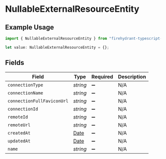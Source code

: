 # NullableExternalResourceEntity

## Example Usage

```typescript
import { NullableExternalResourceEntity } from "firehydrant-typescript-sdk/models/components";

let value: NullableExternalResourceEntity = {};
```

## Fields

| Field                                                                                         | Type                                                                                          | Required                                                                                      | Description                                                                                   |
| --------------------------------------------------------------------------------------------- | --------------------------------------------------------------------------------------------- | --------------------------------------------------------------------------------------------- | --------------------------------------------------------------------------------------------- |
| `connectionType`                                                                              | *string*                                                                                      | :heavy_minus_sign:                                                                            | N/A                                                                                           |
| `connectionName`                                                                              | *string*                                                                                      | :heavy_minus_sign:                                                                            | N/A                                                                                           |
| `connectionFullFaviconUrl`                                                                    | *string*                                                                                      | :heavy_minus_sign:                                                                            | N/A                                                                                           |
| `connectionId`                                                                                | *string*                                                                                      | :heavy_minus_sign:                                                                            | N/A                                                                                           |
| `remoteId`                                                                                    | *string*                                                                                      | :heavy_minus_sign:                                                                            | N/A                                                                                           |
| `remoteUrl`                                                                                   | *string*                                                                                      | :heavy_minus_sign:                                                                            | N/A                                                                                           |
| `createdAt`                                                                                   | [Date](https://developer.mozilla.org/en-US/docs/Web/JavaScript/Reference/Global_Objects/Date) | :heavy_minus_sign:                                                                            | N/A                                                                                           |
| `updatedAt`                                                                                   | [Date](https://developer.mozilla.org/en-US/docs/Web/JavaScript/Reference/Global_Objects/Date) | :heavy_minus_sign:                                                                            | N/A                                                                                           |
| `name`                                                                                        | *string*                                                                                      | :heavy_minus_sign:                                                                            | N/A                                                                                           |